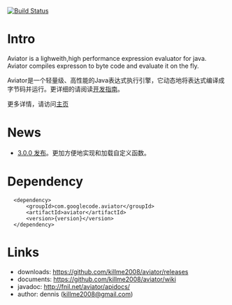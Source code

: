 [![Build Status](https://travis-ci.org/killme2008/aviator.svg?branch=master)](https://travis-ci.org/killme2008/aviator)

# Intro

Aviator is a lighweith,high performance expression evaluator for java.
Aviator compiles expresson to byte code and evaluate it on the fly.

Aviator是一个轻量级、高性能的Java表达式执行引擎，它动态地将表达式编译成字节码并运行。更详细的请阅读[开发指南](https://github.com/killme2008/aviator/wiki)。

更多详情，请访问[主页](http://fnil.net/aviator)

# News

* [3.0.0 发布](https://github.com/killme2008/aviator/releases/tag/aviator-3.0.0)。更加方便地实现和加载自定义函数。

# Dependency

      <dependency>
          <groupId>com.googlecode.aviator</groupId>
          <artifactId>aviator</artifactId>
          <version>{version}</version>
      </dependency>

# Links

 * downloads: https://github.com/killme2008/aviator/releases
 * documents: https://github.com/killme2008/aviator/wiki
 * javadoc: http://fnil.net/aviator/apidocs/
 * author:  dennis (killme2008@gmail.com)
